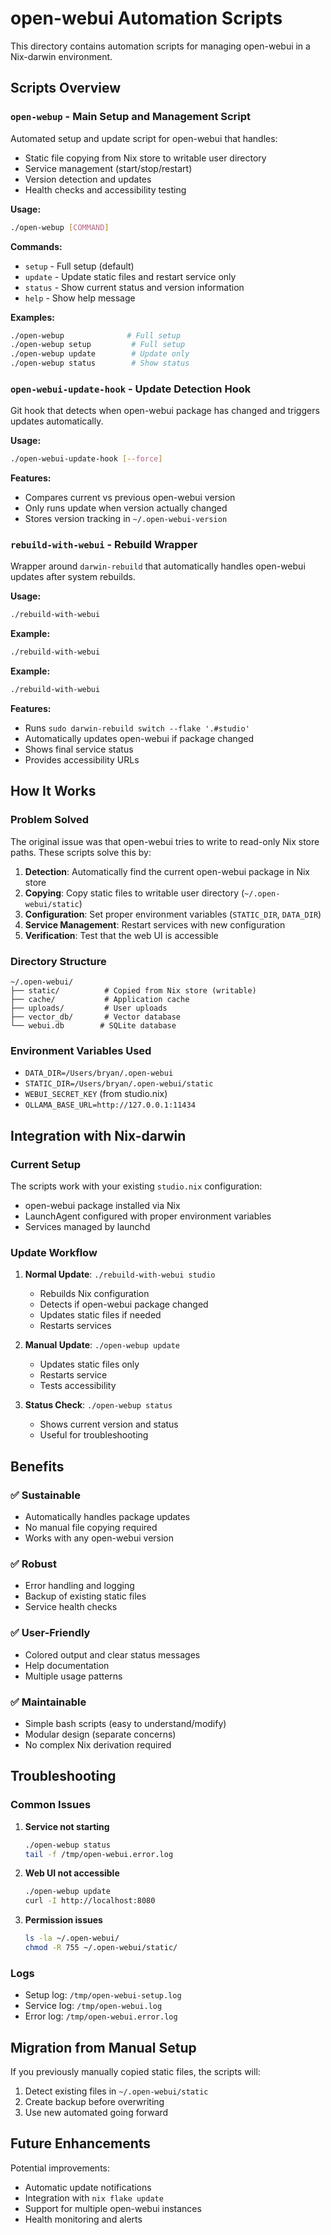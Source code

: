 # open-webui Automation Scripts

This directory contains automation scripts for managing open-webui in a Nix-darwin environment.

## Scripts Overview

### `open-webup` - Main Setup and Management Script

Automated setup and update script for open-webui that handles:
- Static file copying from Nix store to writable user directory
- Service management (start/stop/restart)
- Version detection and updates
- Health checks and accessibility testing

**Usage:**
```bash
./open-webup [COMMAND]
```

**Commands:**
- `setup` - Full setup (default)
- `update` - Update static files and restart service only
- `status` - Show current status and version information
- `help` - Show help message

**Examples:**
```bash
./open-webup              # Full setup
./open-webup setup         # Full setup
./open-webup update        # Update only
./open-webup status        # Show status
```

### `open-webui-update-hook` - Update Detection Hook

Git hook that detects when open-webui package has changed and triggers updates automatically.

**Usage:**
```bash
./open-webui-update-hook [--force]
```

**Features:**
- Compares current vs previous open-webui version
- Only runs update when version actually changed
- Stores version tracking in `~/.open-webui-version`

### `rebuild-with-webui` - Rebuild Wrapper

Wrapper around `darwin-rebuild` that automatically handles open-webui updates after system rebuilds.

**Usage:**
```bash
./rebuild-with-webui
```

**Example:**
```bash
./rebuild-with-webui
```

**Example:**
```bash
./rebuild-with-webui
```

**Features:**
- Runs `sudo darwin-rebuild switch --flake '.#studio'`
- Automatically updates open-webui if package changed
- Shows final service status
- Provides accessibility URLs

## How It Works

### Problem Solved
The original issue was that open-webui tries to write to read-only Nix store paths. These scripts solve this by:

1. **Detection**: Automatically find the current open-webui package in Nix store
2. **Copying**: Copy static files to writable user directory (`~/.open-webui/static`)
3. **Configuration**: Set proper environment variables (`STATIC_DIR`, `DATA_DIR`)
4. **Service Management**: Restart services with new configuration
5. **Verification**: Test that the web UI is accessible

### Directory Structure
```
~/.open-webui/
├── static/          # Copied from Nix store (writable)
├── cache/           # Application cache
├── uploads/         # User uploads
├── vector_db/       # Vector database
└── webui.db        # SQLite database
```

### Environment Variables Used
- `DATA_DIR=/Users/bryan/.open-webui`
- `STATIC_DIR=/Users/bryan/.open-webui/static`
- `WEBUI_SECRET_KEY` (from studio.nix)
- `OLLAMA_BASE_URL=http://127.0.0.1:11434`

## Integration with Nix-darwin

### Current Setup
The scripts work with your existing `studio.nix` configuration:
- open-webui package installed via Nix
- LaunchAgent configured with proper environment variables
- Services managed by launchd

### Update Workflow
1. **Normal Update**: `./rebuild-with-webui studio`
   - Rebuilds Nix configuration
   - Detects if open-webui package changed
   - Updates static files if needed
   - Restarts services

2. **Manual Update**: `./open-webup update`
   - Updates static files only
   - Restarts service
   - Tests accessibility

3. **Status Check**: `./open-webup status`
   - Shows current version and status
   - Useful for troubleshooting

## Benefits

### ✅ **Sustainable**
- Automatically handles package updates
- No manual file copying required
- Works with any open-webui version

### ✅ **Robust**
- Error handling and logging
- Backup of existing static files
- Service health checks

### ✅ **User-Friendly**
- Colored output and clear status messages
- Help documentation
- Multiple usage patterns

### ✅ **Maintainable**
- Simple bash scripts (easy to understand/modify)
- Modular design (separate concerns)
- No complex Nix derivation required

## Troubleshooting

### Common Issues

1. **Service not starting**
   ```bash
   ./open-webup status
   tail -f /tmp/open-webui.error.log
   ```

2. **Web UI not accessible**
   ```bash
   ./open-webup update
   curl -I http://localhost:8080
   ```

3. **Permission issues**
   ```bash
   ls -la ~/.open-webui/
   chmod -R 755 ~/.open-webui/static/
   ```

### Logs
- Setup log: `/tmp/open-webui-setup.log`
- Service log: `/tmp/open-webui.log`
- Error log: `/tmp/open-webui.error.log`

## Migration from Manual Setup

If you previously manually copied static files, the scripts will:
1. Detect existing files in `~/.open-webui/static`
2. Create backup before overwriting
3. Use new automated going forward

## Future Enhancements

Potential improvements:
- Automatic update notifications
- Integration with `nix flake update`
- Support for multiple open-webui instances
- Health monitoring and alerts
